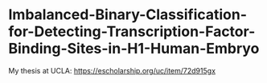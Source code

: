 # Imbalanced-Binary-Classification-for-Detecting-Transcription-Factor-Binding-Sites-in-H1-Human-Embryo
My thesis at UCLA: https://escholarship.org/uc/item/72d915gx
